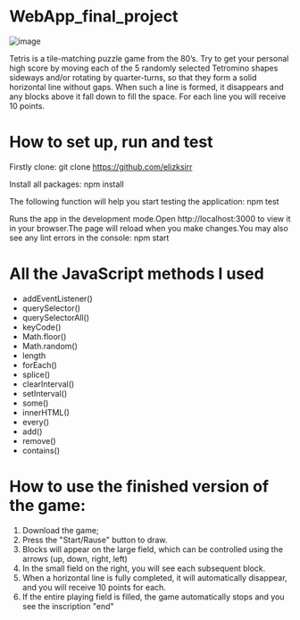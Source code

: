 # WebApp_final_project
![image](https://user-images.githubusercontent.com/110739896/185243962-2e415594-55db-444e-a757-9f6c5e1a3bc0.png)

Tetris is a tile-matching puzzle game from the 80’s. Try to get your personal high score by moving each of the 5 randomly selected Tetromino shapes sideways and/or rotating by quarter-turns, so that they form a solid horizontal line without gaps. When such a line is formed, it disappears and any blocks above it fall down to fill the space. For each line you will receive 10 points.

# How to set up, run and test
Firstly clone:
git clone https://github.com/elizksirr

Install all packages:
npm install

The following function will help you start testing the application:
npm test

Runs the app in the development mode.Open http://localhost:3000 to view it in your browser.The page will reload when you make changes.You may also see any lint errors in the console:
npm start

# All the JavaScript methods I used
- addEventListener()
- querySelector()
- querySelectorAll()
- keyCode()
- Math.floor()
- Math.random()
- length
- forEach()
- splice()
- clearInterval()
- setInterval()
- some()
- innerHTML()
- every()
- add()
- remove()
- contains()
# How to use the finished version of the game:
1) Download the game;
2) Press the "Start/Rause" button to draw.
3) Blocks will appear on the large field, which can be controlled using the arrows (up, down, right, left)
4) In the small field on the right, you will see each subsequent block.
5) When a horizontal line is fully completed, it will automatically disappear, and you will receive 10 points for each.
6) If the entire playing field is filled, the game automatically stops and you see the inscription "end"
